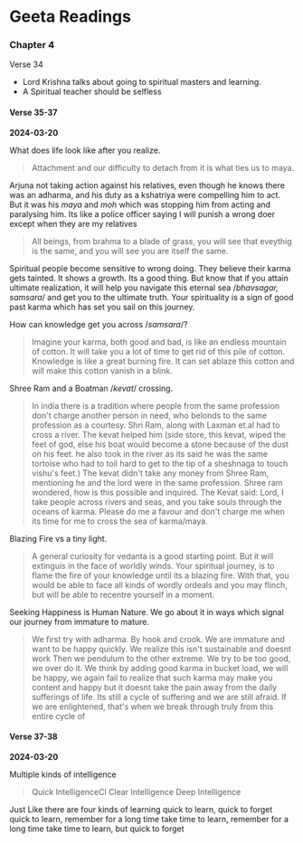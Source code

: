 # Geeta Readings

### Chapter 4

Verse 34
- Lord Krishna talks about going to spiritual masters and learning. 
- A Spiritual teacher should be selfless

#### Verse 35-37
**2024-03-20** 

What does life look like after you realize. 
> Attachment and our difficulty to detach from it is what ties us to maya. 


Arjuna not taking action against his relatives, even though he knows there was an adharma, and his duty as a kshatriya were compelling him to act. But it was his *maya* and *moh* which was stopping him from acting and paralysing 
him.  Its like a police officer saying I will punish a wrong doer except when they are my relatives 

> 
> All beings, from brahma to a blade of grass, you will see that eveythig is the same, and you will see you are itself the same. 
> 

Spiritual people become sensitive to wrong doing. They believe their karma gets tainted. 
It shows a growth. Its a good thing. But know that if you attain ultimate realization, it will help you navigate this eternal sea /*bhavsagar, samsara*/ and get you to the ultimate truth. 
Your spirituality is a sign of good past karma which has set you sail on this journey. 

How can knowledge get you across /*samsara*/?
> Imagine your karma, both good and bad, is like an endless mountain of cotton.
> It will take you a lot of time to get rid of this pile of cotton.  
> Knowledge is like a great burning fire.  It can set ablaze this cotton and will make this cotton vanish in a blink. 

Shree Ram and a Boatman /*kevat*/ crossing.
> In india there is a tradition where people from the same profession don't charge another person in need, who belonds to the same profession as a courtesy.
> Shri Ram, along with Laxman et.al had to cross a river. The kevat helped him (side store, this kevat, wiped the feet of god, else his boat would become a stone because of the dust on his feet. he also took in the river as its said he was the same tortoise who had to toil hard to get to the tip of a sheshnaga to touch vishu's feet.)
> The kevat didn't take any money from Shree Ram, mentioning he and the lord were in the same profession. 
> Shree ram wondered, how is this possible and inquired. 
> The Kevat said: Lord, I take people across rivers and seas,  and you take souls through the oceans of karma. Please do me a favour and don't charge me when its time for me to cross the sea of karma/maya.  


Blazing Fire vs a tiny light. 
> A general curiosity for vedanta is a good starting point. But it will extinguis in the face of worldly winds. Your spiritual journey, is to flame the fire of your knowledge until its a blazing fire. With that, you would be able to face all kinds of wordly ordeals  and you may flinch, but will be able to recentre yourself in a moment. 


Seeking Happiness is Human Nature.  We go about it in ways which signal our journey from immature to mature. 
> We first try with adharma. By hook and crook.  We are immature and want to be happy quickly.  We realize this isn't sustainable and doesnt work
> Then we pendulum to the other extreme. We try to be too good, we over do it. We think by adding good karma in bucket load, we will be happy, we again fail to realize that such karma may make you content and happy but it doesnt take the pain away from the daily sufferings of life.  Its still a cycle of suffering and we are still afraid. 
> If we are enlightened, that's when we break through truly from this entire cycle of 
#### Verse 37-38
**2024-03-20** 
> 


Multiple kinds of intelligence 
> Quick IntelligenceCl 
> Clear Intelligence
  Deep Intelligence

Just Like  there are four kinds of learning
quick to learn, quick to forget
quick to learn, remember for a long time
take time to learn, remember for a long time
take time to learn, but quick to forget